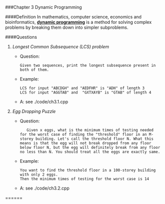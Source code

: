 ###Chapter 3 Dynamic Programming

####Definition
In mathematics, computer science, economics and bioinformatics, [**dynamic programming**](http://en.wikipedia.org/wiki/Dynamic_programming) is a method for solving complex problems by breaking them down into simpler subproblems.


####Questions


1. *Longest Common Subsequence (LCS) problem*
   - Question: 
   
         Given two sequences, print the longest subsequence present in both of them.
   - Example:   
   
         LCS for input "ABCDGH" and "AEDFHR" is "ADH" of length 3   
         LCS for input "AGGTAB" and  "GXTXAYB" is "GTAB" of length 4  
         
   - A: see ./code/ch3.1.cpp

2. *Egg Dropping Puzzle*
   - Question: 
       
            Given x eggs, what is the minimum times of testing needed for the worst case of finding the "threshold" floor in an M-storey building. Let's call the threshold floor N. What this means is that the egg will not break dropped from any floor below floor N, but the egg will definitely break from any floor no less than N. You should treat all the eggs are exactly same.  
            
   - Example:  
    
         You want to find the threshold floor in a 100-storey building with only 2 eggs.
         Then the minimum times of testing for the worst case is 14
   - A: see ./code/ch3.2.cpp

======